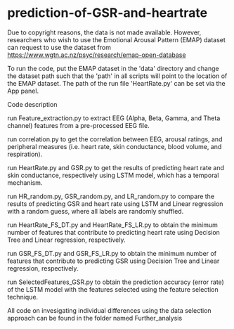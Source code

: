 # prediction-of-GSR-and-heartrate

Due to copyright reasons, the data is not made available. However, researchers who wish to use the Emotional Arousal Pattern (EMAP) dataset can request to use the dataset from https://www.wgtn.ac.nz/psyc/research/emap-open-database

To run the code, put the EMAP dataset in the 'data' directory and change the dataset path such that the 'path' in all scripts will point to the location of the EMAP dataset. The path of the run file 'HeartRate.py' can be set via the App panel.

Code description

run Feature_extraction.py to extract EEG (Alpha, Beta, Gamma, and Theta channel) features from a pre-processed EEG file.

run correlation.py to get the correlation between EEG, arousal ratings, and peripheral measures (i.e. heart rate, skin conductance, blood volume, and respiration).

run HeartRate.py and GSR.py to get the results of predicting heart rate and skin conductance, respectively using LSTM model, which has a temporal mechanism.

run HR_random.py, GSR_random.py, and LR_random.py to compare the results of predicting GSR and heart rate using LSTM and Linear regression with a random guess, where all labels are randomly shuffled. 

run HeartRate_FS_DT.py and HeartRate_FS_LR.py to obtain the minimum number of features that contribute to predicting heart rate using Decision Tree and Linear regression, respectively. 

run GSR_FS_DT.py and GSR_FS_LR.py to obtain the minimum number of features that contribute to predicting GSR using Decision Tree and Linear regression, respectively. 

run SelectedFeatures_GSR.py to obtain the prediction accuracy (error rate) of the LSTM model with the features selected using the feature selection technique.

All code on invesigating individual differences using the data selection approach can be found in the folder named Further_analysis
